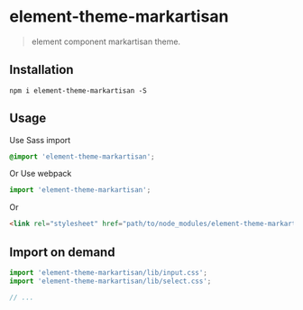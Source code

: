 # element-theme-markartisan
> element component markartisan theme.


## Installation
```shell
npm i element-theme-markartisan -S
```

## Usage

Use Sass import
```css
@import 'element-theme-markartisan';
```

Or Use webpack
```javascript
import 'element-theme-markartisan';
```

Or
```html
<link rel="stylesheet" href="path/to/node_modules/element-theme-markartisan/lib/index.css">
```

##  Import on demand
```javascript
import 'element-theme-markartisan/lib/input.css';
import 'element-theme-markartisan/lib/select.css';

// ...
```

